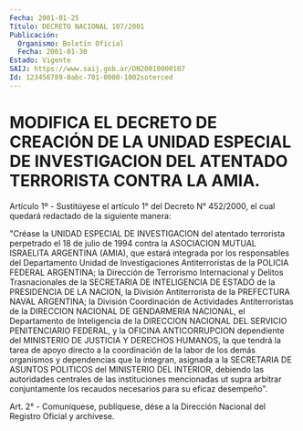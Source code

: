 ```yaml
---
Fecha: 2001-01-25
Título: DECRETO NACIONAL 107/2001
Publicación:
  Organismo: Boletín Oficial
  Fecha: 2001-01-30
Estado: Vigente
SAIJ: https://www.saij.gob.ar/DN20010000107
Id: 123456789-0abc-701-0000-1002soterced
---
```

# MODIFICA EL DECRETO DE CREACIÓN DE LA UNIDAD ESPECIAL DE INVESTIGACION DEL ATENTADO TERRORISTA CONTRA LA AMIA.

<a id="1"></a>
Artículo 1º - Sustitúyese el artículo 1° del Decreto N° 452/2000, el cual quedará redactado de la siguiente manera:

"Créase la UNIDAD ESPECIAL DE INVESTIGACION del atentado terrorista perpetrado el 18 de julio de 1994 contra la ASOCIACION MUTUAL ISRAELITA ARGENTINA (AMIA), que estará integrada por los responsables del Departamento Unidad de Investigaciones Antiterroristas de la POLICIA FEDERAL ARGENTINA; la Dirección de Terrorismo Internacional y Delitos Trasnacionales de la SECRETARIA DE INTELIGENCIA DE ESTADO de la PRESIDENCIA DE LA NACION, la División Antiterrorista de la PREFECTURA NAVAL ARGENTINA; la División Coordinación de Actividades Antiterroristas de la DIRECCION NACIONAL DE GENDARMERIA NACIONAL, el Departamento de Inteligencia de la DIRECCION NACIONAL DEL SERVICIO PENITENCIARIO FEDERAL, y la OFICINA ANTICORRUPCION dependiente del MINISTERIO DE JUSTICIA Y DERECHOS HUMANOS, la que tendrá la tarea de apoyo directo a la coordinación de la labor de los demás organismos y dependencias que la integran, asignada a la SECRETARIA DE ASUNTOS POLITICOS del MINISTERIO DEL INTERIOR, debiendo las autoridades centrales de las instituciones mencionadas ut supra arbitrar conjuntamente los recaudos necesarios para su eficaz desempeño".

<a id="2"></a>
Art. 2° - Comuníquese, publíquese, dése a la Dirección Nacional del Registro Oficial y archívese.